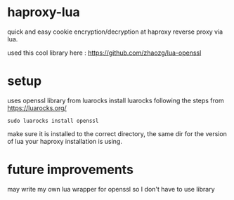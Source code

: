 # haproxy-lua

quick and easy cookie encryption/decryption at haproxy reverse proxy via lua.

used this cool library here : https://github.com/zhaozg/lua-openssl

 # setup
 uses openssl library from luarocks
 install luarocks following the steps from https://luarocks.org/
 
 ```
 sudo luarocks install openssl
 ```

 make sure it is installed to the correct directory, the same dir for the version of lua your haproxy installation is using.

 # future improvements

 may write my own lua wrapper for openssl so I don't have to use library
